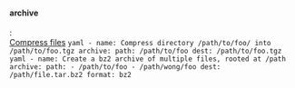 #### archive
:   
    [Compress files](https://opensource.com/article/19/9/must-know-ansible-modules)
    ```yaml
    - name: Compress directory /path/to/foo/ into /path/to/foo.tgz
        archive:
            path: /path/to/foo
            dest: /path/to/foo.tgz
    ```
    ```yaml
    - name: Create a bz2 archive of multiple files, rooted at /path
        archive:
            path:
              - /path/to/foo
              - /path/wong/foo
            dest: /path/file.tar.bz2
            format: bz2
    ```
